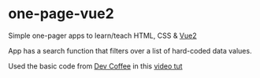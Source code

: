 # one-page-vue2
Simple one-pager apps to learn/teach HTML, CSS &amp; [Vue2](https://vuejs.org/)

App has a search function that filters over a list of hard-coded data values.

Used the basic code from [Dev Coffee](https://www.youtube.com/channel/UCqr-7GDVTsdNBCeufvERYuw) in this [video tut](https://youtu.be/VPUdtEf3oXI)
